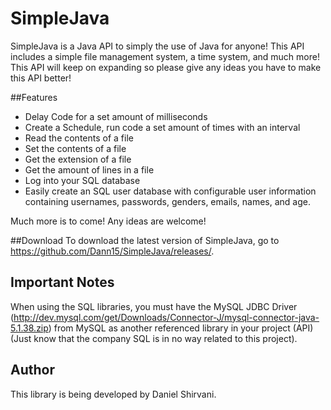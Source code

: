 # SimpleJava
SimpleJava is a Java API to simply the use of Java for anyone! This API includes a simple file management system, a time system, and much more! This API will keep on expanding so please give any ideas you have to make this API better!

##Features
- Delay Code for a set amount of milliseconds
- Create a Schedule, run code a set amount of times with an interval
- Read the contents of a file
- Set the contents of a file
- Get the extension of a file
- Get the amount of lines in a file
- Log into your SQL database
- Easily create an SQL user database with configurable user information containing usernames, passwords, genders, emails, names, and age.

Much more is to come! Any ideas are welcome!

##Download
To download the latest version of SimpleJava, go to https://github.com/Dann15/SimpleJava/releases/.

## Important Notes
When using the SQL libraries, you must have the MySQL JDBC Driver (http://dev.mysql.com/get/Downloads/Connector-J/mysql-connector-java-5.1.38.zip) from MySQL as another referenced library in your project (API) (Just know that the company SQL is in no way related to this project).

## Author
This library is being developed by Daniel Shirvani.
